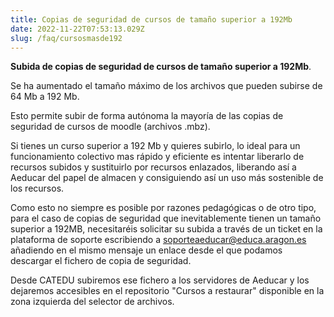 ```yaml
---
title: Copias de seguridad de cursos de tamaño superior a 192Mb
date: 2022-11-22T07:53:13.029Z
slug: /faq/cursosmasde192
---
```



**Subida de copias de seguridad de cursos de tamaño superior a 192Mb**.

Se ha aumentado el tamaño máximo de los archivos que pueden subirse de 64 Mb a 192 Mb.

Esto permite subir de forma autónoma la mayoría de las copias de seguridad de cursos de moodle (archivos .mbz).

Si tienes un curso superior a 192 Mb y quieres subirlo, lo ideal para un funcionamiento colectivo mas rápido y eficiente es intentar liberarlo de recursos subidos y sustituirlo por recursos enlazados, liberando así a Aeducar del papel de almacen y consiguiendo así un uso más sostenible de los recursos. 

Como esto no siempre es posible por razones pedagógicas o de otro tipo, para el caso de copias de seguridad que inevitablemente tienen un tamaño superior a 192MB, necesitaréis solicitar su subida a través de un ticket en la plataforma de soporte escribiendo a soporteaeducar@educa.aragon.es añadiendo en el mismo mensaje un enlace desde el que podamos descargar el fichero de copia de seguridad.

Desde CATEDU subiremos ese fichero a los servidores de Aeducar y los dejaremos accesibles en el repositorio "Cursos a restaurar" disponible en la zona izquierda del selector de archivos.


<!-- Por ello, **se ha habilitado un proceso para la subida de los cursos superiores a 192 Mb**. Esta subida de cursos debe solicitarse a través de una incidencia a https://soportearagon.catedu.es con la categoría "Subida de cursos o archivos superiores a 192 Mb" o con correo electrónico a soporteaeducar@educa.aragon.es poniendo en el asunto "Subida de cursos o archivos superiores a 192 Mb".

En esa incidencia o mail hay que **indicar la url del Aeducar del centro** al que se desea subir ese archivo y, al responder esta incidencia, se proporcionará desde el equipo Aeducar una carpeta donde subir ese archivo que, posteriormente, aparecerá en el Aeducar del centro al intentar restaurarlo en una carpeta llamada "cursos pesados" 

![](/assets/cursospesados.png)

Lo ideal es centralizar y canalizar este proceso en el inicio de curso a través de las personas responsables de la gestión de centro dado que esa carpeta compartida será común para el centro educativo. Los .mbz serán eliminados de la carpeta compartida y del repositorio "cursos pesados" una vez pasado un mes desde su subida, tiempo en el que han podido ser restaurados en un curso en el Aeducar del centro.
-->
